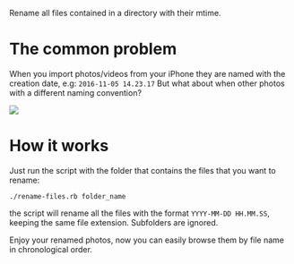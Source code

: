 Rename all files contained in a directory with their mtime.


# The common problem
When you import photos/videos from your iPhone they are named with the creation date, e.g:
`2016-11-05 14.23.17`
But what about when other photos with a different naming convention?

[<img src="https://media.giphy.com/media/26tnnpcYVRNJGlHy0/giphy.gif">]()

# How it works
Just run the script with the folder that contains the files that you want to rename:

`./rename-files.rb folder_name`

the script will rename all the files with the format `YYYY-MM-DD HH.MM.SS`, keeping the same file extension. Subfolders are ignored.

Enjoy your renamed photos, now you can easily browse them by file name in chronological order.
